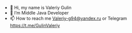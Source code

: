 - 👋 Hi, my name is Valeriy Gulin
- 🌱 I’m Middle Java Developer
- 📫 How to reach me Valeriy-g94@yandex.ru or Telegram https://t.me/GulinValeriy 
  

